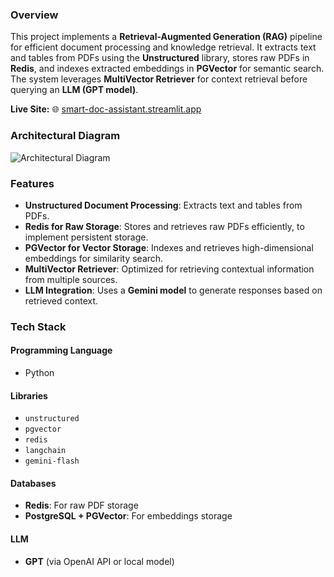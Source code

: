 ### Overview

This project implements a **Retrieval-Augmented Generation (RAG)** pipeline for efficient document processing and knowledge retrieval. It extracts text and tables from PDFs using the **Unstructured** library, stores raw PDFs in **Redis**, and indexes extracted embeddings in **PGVector** for semantic search. The system leverages **MultiVector Retriever** for context retrieval before querying an **LLM (GPT model)**.

**Live Site:** 🌐 [smart-doc-assistant.streamlit.app](https://smart-doc-assistant.streamlit.app/)



### Architectural Diagram
![Architectural Diagram](https://github.com/user-attachments/assets/12f49f3e-6aab-42ce-8beb-f910de0075ea)


### Features

- **Unstructured Document Processing**: Extracts text and tables from PDFs.  
- **Redis for Raw Storage**: Stores and retrieves raw PDFs efficiently, to implement persistent storage.  
- **PGVector for Vector Storage**: Indexes and retrieves high-dimensional embeddings for similarity search.  
- **MultiVector Retriever**: Optimized for retrieving contextual information from multiple sources.  
- **LLM Integration**: Uses a **Gemini model** to generate responses based on retrieved context.  

### Tech Stack

#### Programming Language
- Python  

#### Libraries
- `unstructured`
- `pgvector`
- `redis`
- `langchain`
- `gemini-flash`

#### Databases
- **Redis**: For raw PDF storage  
- **PostgreSQL + PGVector**: For embeddings storage  

#### LLM
- **GPT** (via OpenAI API or local model)
